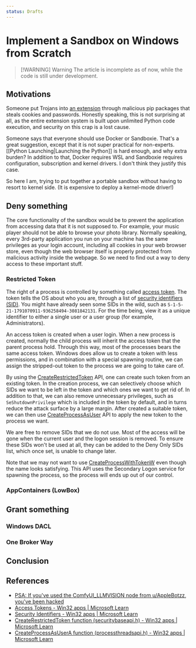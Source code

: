 ```yaml
---
status: Drafts
---
```

# Implement a Sandbox on Windows from Scratch


> [!WARNING] Warning
> The article is incomplete as of now, while the code is still under development.

## Motivations

Someone put Trojans into [an extension][1] through malicious pip packages that steals cookies and passwords. Honestly speaking, this is not surprising at all, as the entire extension system is built upon unlimited Python code execution, and security on this crap is a lost cause. 

Someone says that everyone should use Docker or Sandboxie. That's a great suggestion, except that it is not super practical for non-experts. [[Python Launching|Launching the Python]] is hard enough, and why extra burden? In addition to that, Docker requires WSL and Sandboxie requires configuration, subscription and kernel drivers. I don't think they justify this case.

So here I am, trying to put together a portable sandbox without having to resort to kernel side. (It is expensive to deploy a kernel-mode driver!)

## Deny something

The core functionality of the sandbox would be to prevent the application from accessing data that it is not supposed to. For example, your music player should not be able to browse your photo library. Normally speaking, every 3rd-party application you run on your machine has the same privileges as your login account, including all cookies in your web browser store, even though the web browser itself is properly protected from malicious activity inside the webpage. So we need to find out a way to deny access to these important stuff.

### Restricted Token

The right of a process is controlled by something called [access token][2]. The token tells the OS about who you are, through a list of [security identifiers (SID)][3]. You might have already seen some SIDs in the wild, such as `S-1-5-21-1791070911-936258494-3081842131`. For the time being, view it as a unique identifier to either a single user or a user group (for example, Administrators). 

An access token is created when a user login. When a new process is created, normally the child process will inherit the access token that the parent process hold. Through this way, most of the processes bears the same access token. Windows does allow us to create a token with less permissions, and in combination with a special spawning routine, we can assign the stripped-out token to the process we are going to take care of. 

By using the [CreateRestrictedToken][4] API, one can create such token from an existing token. In the creation process, we can selectively choose which SIDs we want to be left in the token and which ones we want to get rid of. In addition to that, we can also remove unnecessary privileges, such as `SeShutdownPrivilege` which is included in the token by default, and in turns reduce the attack surface by a large margin. After created a suitable token, we can then use [CreateProcessAsUser][5] API to apply the new token to the process we want.

We are free to remove SIDs that we do not use. Most of the access will be gone when the current user and the logon session is removed. To ensure these SIDs won't be used at all, they can be added to the Deny Only SIDs list, which once set, is unable to change later.

Note that we may not want to use [CreateProcessWithTokenW][6] even though the name looks satisfying. This API uses the Secondary Logon service for spawning the process, so the process will ends up out of our control.

### AppContainers (LowBox)

## Grant something

### Windows DACL

### One Broker Way

## Conclusion

## References

- [PSA: If you've used the ComfyUI_LLMVISION node from u/AppleBotzz, you've been hacked][1]
- [Access Tokens - Win32 apps | Microsoft Learn][2]
- [Security Identifiers - Win32 apps | Microsoft Learn][3]
- [CreateRestrictedToken function (securitybaseapi.h) - Win32 apps | Microsoft Learn][4]
- [CreateProcessAsUserA function (processthreadsapi.h) - Win32 apps | Microsoft Learn][5]

[1]: https://www.reddit.com/r/comfyui/comments/1dbls5n/psa_if_youve_used_the_comfyui_llmvision_node_from/
[2]: https://learn.microsoft.com/en-us/windows/win32/secauthz/access-tokens
[3]: https://learn.microsoft.com/en-us/windows/win32/secauthz/security-identifiers
[4]: https://learn.microsoft.com/en-us/windows/win32/api/securitybaseapi/nf-securitybaseapi-createrestrictedtoken
[5]:https://learn.microsoft.com/en-us/windows/win32/api/processthreadsapi/nf-processthreadsapi-createprocessasusera
[6]:https://learn.microsoft.com/en-us/windows/win32/api/winbase/nf-winbase-createprocesswithtokenw